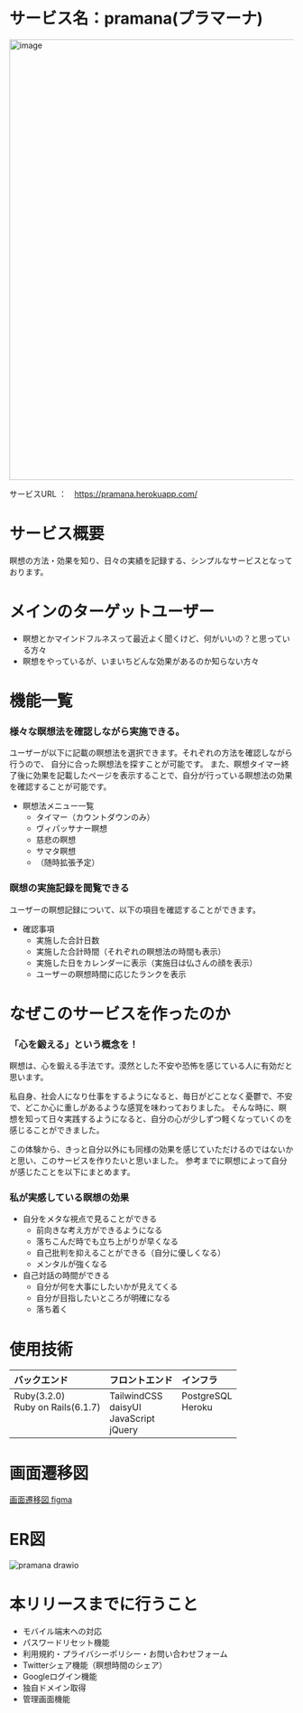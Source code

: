 # サービス名：pramana(プラマーナ)

<img width="780" alt="image" src="https://user-images.githubusercontent.com/98957780/231355139-9709ae9a-022e-42b3-8ada-a6ef5f3ca879.png">

サービスURL ：　https://pramana.herokuapp.com/

# サービス概要

瞑想の方法・効果を知り、日々の実績を記録する、シンプルなサービスとなっております。

# メインのターゲットユーザー

- 瞑想とかマインドフルネスって最近よく聞くけど、何がいいの？と思っている方々
- 瞑想をやっているが、いまいちどんな効果があるのか知らない方々

# 機能一覧

### 様々な瞑想法を確認しながら実施できる。
ユーザーが以下に記載の瞑想法を選択できます。それぞれの方法を確認しながら行うので、
自分に合った瞑想法を探すことが可能です。
また、瞑想タイマー終了後に効果を記載したページを表示することで、自分が行っている瞑想法の効果を確認することが可能です。
- 瞑想法メニュー一覧
  - タイマー（カウントダウンのみ）
  - ヴィパッサナー瞑想
  - 慈悲の瞑想
  - サマタ瞑想
  - （随時拡張予定）

### 瞑想の実施記録を閲覧できる
ユーザーの瞑想記録について、以下の項目を確認することができます。
- 確認事項
  - 実施した合計日数
  - 実施した合計時間（それぞれの瞑想法の時間も表示）
  - 実施した日をカレンダーに表示（実施日は仏さんの顔を表示）
  - ユーザーの瞑想時間に応じたランクを表示

# なぜこのサービスを作ったのか
### 「心を鍛える」という概念を！
瞑想は、心を鍛える手法です。漠然とした不安や恐怖を感じている人に有効だと思います。

私自身、社会人になり仕事をするようになると、毎日がどことなく憂鬱で、不安で、どこか心に重しがあるような感覚を味わっておりました。
そんな時に、瞑想を知って日々実践するようになると、自分の心が少しずつ軽くなっていくのを感じることができました。

この体験から、きっと自分以外にも同様の効果を感じていただけるのではないかと思い、このサービスを作りたいと思いました。
参考までに瞑想によって自分が感じたことを以下にまとめます。

### 私が実感している瞑想の効果

- 自分をメタな視点で見ることができる
  - 前向きな考え方ができるようになる
  - 落ちこんだ時でも立ち上がりが早くなる
  - 自己批判を抑えることができる（自分に優しくなる）
  - メンタルが強くなる
- 自己対話の時間ができる
  - 自分が何を大事にしたいかが見えてくる
  - 自分が目指したいところが明確になる
  - 落ち着く

# 使用技術
| バックエンド  | フロントエンド  | インフラ  |
| :----       | :----         | :----   |
|Ruby(3.2.0)<br>Ruby on Rails(6.1.7)<br><br><br>|TailwindCSS<br>daisyUI<br>JavaScript<br>jQuery |  PostgreSQL<br>Heroku<br><br><br>|

# 画面遷移図

[画面遷移図 figma](https://www.figma.com/file/nb1NUI4e0r3rX1AVupLkRX/ZEN_to_live_as_we_are?node-id=0%3A1&t=Dir3vXaWk7B7buyW-1)

# ER図
![pramana drawio](https://user-images.githubusercontent.com/98957780/218253912-989eae19-03a0-4683-a210-35473ffb660d.svg)

# 本リリースまでに行うこと

- モバイル端末への対応
- パスワードリセット機能
- 利用規約・プライバシーポリシー・お問い合わせフォーム
- Twitterシェア機能（瞑想時間のシェア）
- Googleログイン機能
- 独自ドメイン取得
- 管理画面機能
